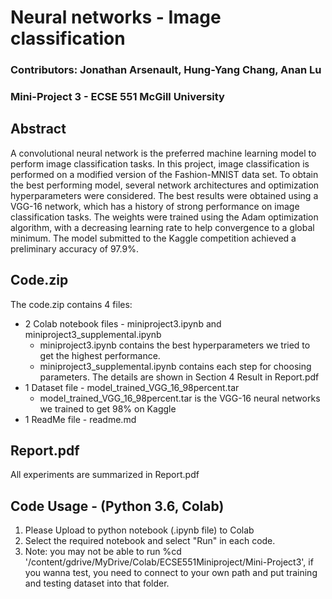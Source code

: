 # Neural networks - Image classification
### Contributors: Jonathan Arsenault, Hung-Yang Chang, Anan Lu
### Mini-Project 3 - ECSE 551 McGill University

## Abstract
A convolutional neural network is the preferred machine learning model to perform image classification tasks. In this project, image classification is performed on a modified version of the Fashion-MNIST data set. To obtain the best performing model, several network architectures and optimization hyperparameters were considered. The best results were obtained using a VGG-16 network, which has a history of strong performance on image classification tasks. The weights were trained using the Adam optimization algorithm, with a decreasing learning rate to help convergence to a global minimum. The model submitted to the Kaggle competition achieved a preliminary accuracy of 97.9\%.

## Code.zip
The code.zip contains 4 files:
* 2 Colab notebook files - miniproject3.ipynb and miniproject3_supplemental.ipynb
  * miniproject3.ipynb contains the best hyperparameters we tried to get the highest performance.
  * miniproject3_supplemental.ipynb contains each step for choosing parameters. The details are shown in Section 4 Result in Report.pdf
* 1 Dataset file - model_trained_VGG_16_98percent.tar
  * model_trained_VGG_16_98percent.tar is the VGG-16 neural networks we trained to get 98% on Kaggle
* 1 ReadMe file - readme.md

## Report.pdf
All experiments are summarized in Report.pdf

## Code Usage - (Python 3.6, Colab)
1. Please Upload to python notebook (.ipynb file) to Colab
2. Select the required notebook and select "Run" in each code.
3. Note: you may not be able to run %cd '/content/gdrive/MyDrive/Colab/ECSE551Miniproject/Mini-Project3', if you wanna test, you need to connect to your own path and put training and testing dataset into that folder.
